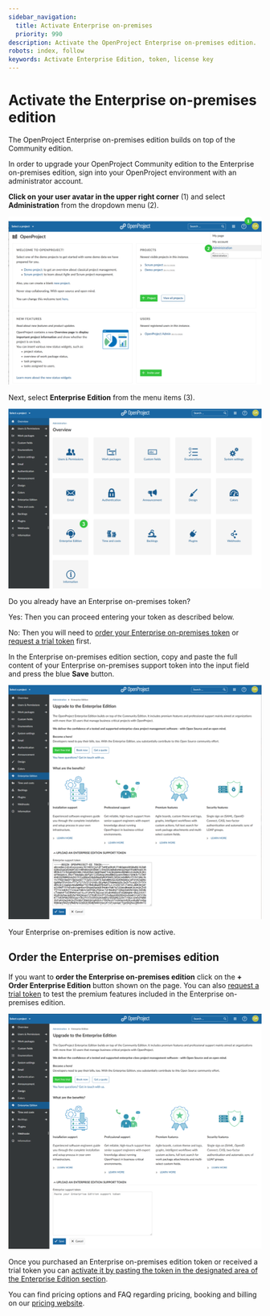 ```yaml
---
sidebar_navigation:
  title: Activate Enterprise on-premises
  priority: 990
description: Activate the OpenProject Enterprise on-premises edition.
robots: index, follow
keywords: Activate Enterprise Edition, token, license key
---
```

# Activate the Enterprise on-premises edition

The OpenProject Enterprise on-premises edition builds on top of the Community edition.

In order to upgrade your OpenProject Community edition to the Enterprise on-premises edition, sign into your OpenProject environment with an administrator account.

**Click on your user avatar in the upper right corner** (1) and select **Administration** from the dropdown menu (2). 

![Enterprise-Admin](Enterprise-Admin.png)

Next, select **Enterprise Edition** from the menu items (3).

![enterprise-select-menu](image-20210120113056133.png)



Do you already have an Enterprise on-premises token?

Yes: Then you can proceed entering your token as described below.

No: Then you will need to [order your Enterprise on-premises token](#order-the-enterprise-on-premises-edition) or [request a trial token](../enterprise-trial) first.

In the Enterprise on-premises edition section, copy and paste the full content of your Enterprise on-premises support token into the input field and press the blue **Save** button.

![insert-enterprise-on-premises-token](activate-enterprise-on-premises-token.png)

Your Enterprise on-premises edition is now active.

## Order the Enterprise on-premises edition

If you want to **order the Enterprise on-premises edition** click on the **+ Order Enterprise Edition** button shown on the page. You can also [request a trial token](../enterprise-trial) to test the premium features included in the Enterprise on-premises edition.

![Order-Enterprise-on-premises](Upgrade-to-Enterprise-on-premises.png)



Once you purchased an Enterprise on-premises edition token or received a trial token you can [activate it by pasting the token in the designated area of the Enterprise Edition section](#activate-the-enterprise-edition).

You can find pricing options and FAQ regarding pricing, booking and billing on our [pricing website](https://www.openproject.org/pricing/#FAQ).


